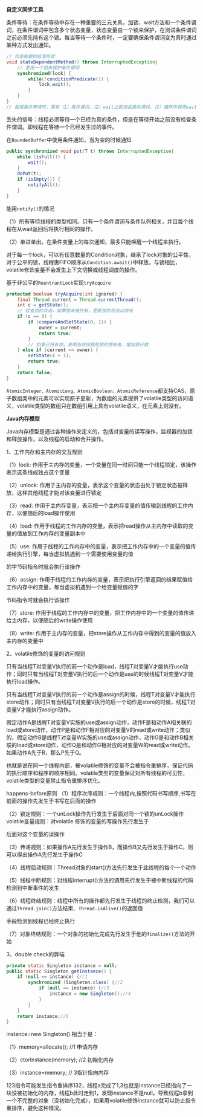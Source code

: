 **自定义同步工具**

​		条件等待：在条件等待中存在一种重要的三元关系，加锁、wait方法和一个条件谓词，在条件谓词中包含多个状态变量，状态变量由一个锁来保护，在测试条件谓词之前必须先持有这个锁。每当等待一个条件时，一定要确保条件谓词变为真时通过某种方式发出通知。

```java
// 状态依赖的标准形式
void stateDependentMethod() throws InterruptedException{
    // 使用一个锁来保护条件谓词
    synchronized(lock) {
        while(!conditionPredicate()) {
            lock.wait();
        }
    }
}
// 使用条件等待时，需有（1）条件谓词、（2）wait之前测试条件谓词、（3）循环中调用wait、（4）使用与条件队列相关的锁保护条件谓词的状态变量
```

​		丢失的信号：线程必须等待一个已经为真的条件，但是在等待开始之前没有检查条件谓词。即线程在等待一个已经发生过的事件。

在`BoundedBuffer`中使用条件通知，当为空的时候通知

```java
public synchronized void put(T t) throws InterruptedException{
	while (isFull()) {
		wait();
	}
	doPut(t);
    if (isEmpty()) {
        notifyAll();
    }	
}
```

能用`notify()`的情况

（1）所有等待线程的类型相同。只有一个条件谓词与条件队列相关，并且每个线程在从wait返回后将执行相同的操作。

（2）单进单出。在条件变量上的每次通知，最多只能唤醒一个线程来执行。

​		对于每一个lock，可以有任意数量的Condition对象，继承了lock对象的公平性，对于公平的锁，线程惠FIFO顺序从`Condition.await()`中释放。与锁相比，volatile修饰变量不会发生上下文切换或线程调度的操作。

基于非公平的`ReentrantLock`实现`tryAcquire`

```java
protected boolean tryAcquire(int ignored) {
	final Thread current = Thread.currentThread();
    int c = getState();
    // 检查锁的状态，如果锁未被持有，更新锁的状态以持有
    if (c == 0) {
        if (compareAndSetState(0, 1)) {
            owner = current;
            return true;
        }
        // 如果已持有锁，表明当前线程是锁的拥有者，增加锁计数
    } else if (current == owner) {
        setState(c + 1);
        return true;
    }
    return false;
}
```

`AtomicInteger、AtomicLong、AtomicBoolean、AtomicReference`都支持CAS，原子数组类中的元素可以实现原子更新，为数组的元素提供了volatile类型的访问语义，volatile类型的数组只在数组引用上具有volatile语义，在元素上则没有。



**Java内存模型**

Java内存模型是通过各种操作来定义的，包括对变量的读写操作，监视器的加锁和释放操作，以及线程的启动和合并操作。

1、工作内存和主内存的交互规则

（1）lock: 作用于主内存的变量，一个变量在同一时间只能一个线程锁定，该操作表示这条线成独占这个变量

（2）unlock: 作用于主内存的变量，表示这个变量的状态由处于锁定状态被释放，这样其他线程才能对该变量进行锁定

（3）read: 作用于主内存变量，表示把一个主内存变量的值传输到线程的工作内存，以便随后的load操作使用

（4）load: 作用于线程的工作内存的变量，表示把read操作从主内存中读取的变量的值放到工作内存的变量副本中

（5）use: 作用于线程的工作内存中的变量，表示把工作内存中的一个变量的值传递给执行引擎，每当虚拟机遇到一个需要使用变量的值

的字节码指令时就会执行该操作

（6）assign: 作用于线程的工作内存的变量，表示把执行引擎返回的结果赋值给工作内存中的变量，每当虚拟机遇到一个给变量赋值的字

节码指令时就会执行该操作

（7）store: 作用于线程的工作内存中的变量，把工作内存中的一个变量的值传递给主内存，以便随后的write操作使用

（8）write: 作用于主内存的变量，把store操作从工作内存中得到的变量的值放入主内存的变量中

2、volatile修饰的变量的访问规则

​		只有当线程T对变量V执行的前一个动作是load，线程T对变量V才能执行use动作；同时只有当线程T对变量V执行的后一个动作是use的时候线程T对变量V才能执行load操作。

​		只有当线程T对变量V执行的前一个动作是assign的时候，线程T对变量V才能执行store动作；同时只有当线程T对变量V执行的后一个动作是store的时候，线程T对变量V才能执行assign动作。

​		假定动作A是线程T对变量V实施的use或assign动作，动作F是和动作A相关联的load或store动作，动作P是和动作F相对应的对变量V的read或write动作；类似的，假定动作B是线程T对变量W实施的use或assign动作，动作G是和动作B相关联的load或store动作，动作Q是和动作G相对应的对变量W的read或write动作。如果动作A先于B，那么P先于Q。

​		也就是说在同一个线程内部，被volatile修饰的变量不会被指令重排序，保证代码的执行顺序和程序的顺序相同。volatile类型的变量保证对所有线程的可见性，volatile类型的变量禁止指令重排序优化。



happens-before原则
（1）程序次序规则：一个线程内,按照代码书写顺序,书写在前面的操作先发生于书写在后面的操作

（2）锁定规则：一个unLock操作先行发生于后面对同一个锁的unLock操作volatile变量规则：对volatile 修饰的变量的写操作先行发生于

后面对这个变量的读操作

（3）传递规则：如果操作A先行发生于操作B，而操作B又先行发生于操作C，则可以得出操作A先行发生于操作C

（4）线程启动规则：Thread对象的start()方法先行发生于此线程的每个一个动作

（5）线程中断规则：对线程interrupt()方法的调用先行发生于被中断线程的代码检测到中断事件的发生

（6）线程终结规则：线程中所有的操作都先行发生于线程的终止检测，我们可以通过`Thread.join()`方法结束、`Thread.isAlive()`的返回值

手段检测到线程已经终止执行

（7）对象终结规则：一个对象的初始化完成先行发生于他的`finalize()`方法的开始

3、double check的弊端

```java
private static Singleton instance = null;
public static Singleton getInstance() {
	if (null == instance) {//1
		synchronized (Singleton.class) {//2
			if (null == instance) {//3
				instance = new Singleton();//4
			}
		}
	}
	return instance;//5
}
```

instance=new Singleton() 相当于是：

（1）memory=allocate();  //1 申请内存

（2）ctorInstance(memory);  //2 初始化内存

（3）instance=memory;  // 3指针指向内存

​		123指令可能发生指令重排序132，线程a完成了1,3也就是instance已经指向了一块没被初始化的内存，线程b此时走到1，发现instance不是null，导致线程b拿到一个不完整的对象（没初始化完成），如果用volatile修饰instance就可以防止指令重排序，避免这种情况。
